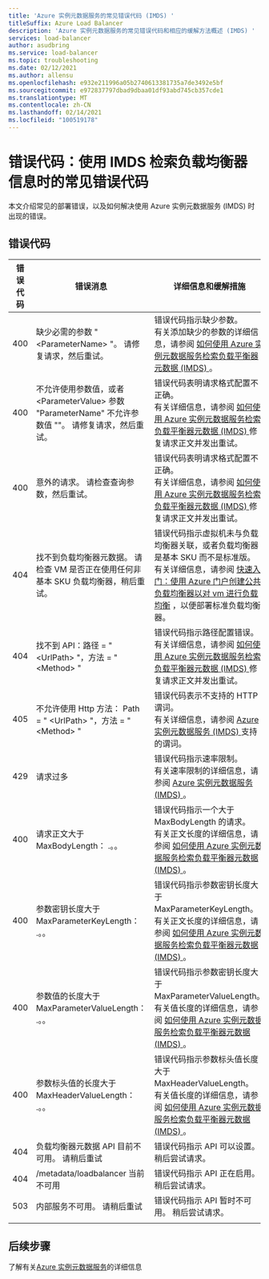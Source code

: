 ```yaml
---
title: 'Azure 实例元数据服务的常见错误代码 (IMDS) '
titleSuffix: Azure Load Balancer
description: 'Azure 实例元数据服务的常见错误代码和相应的缓解方法概述 (IMDS) '
services: load-balancer
author: asudbring
ms.service: load-balancer
ms.topic: troubleshooting
ms.date: 02/12/2021
ms.author: allensu
ms.openlocfilehash: e932e211996a05b2740613381735a7de3492e5bf
ms.sourcegitcommit: e972837797dbad9dbaa01df93abd745cb357cde1
ms.translationtype: MT
ms.contentlocale: zh-CN
ms.lasthandoff: 02/14/2021
ms.locfileid: "100519178"
---
```

# <a name="error-codes-common-error-codes-when-using-imds-to-retrieve-load-balancer-information"></a>错误代码：使用 IMDS 检索负载均衡器信息时的常见错误代码

本文介绍常见的部署错误，以及如何解决使用 Azure 实例元数据服务 (IMDS) 时出现的错误。

## <a name="error-codes"></a>错误代码

| 错误代码 | 错误消息 | 详细信息和缓解措施 |
| --- | ---------- | ----------------- |
| 400 | 缺少必需的参数 " \<ParameterName> "。 请修复请求，然后重试。 | 错误代码指示缺少参数。 </br> 有关添加缺少的参数的详细信息，请参阅 [如何使用 Azure 实例元数据服务检索负载平衡器元数据 (IMDS) ](howto-load-balancer-imds.md#sample-request-and-response)。
| 400 | 不允许使用参数值，或者 \<ParameterValue> 参数 "ParameterName" 不允许参数值 ""。 请修复请求，然后重试。 | 错误代码表明请求格式配置不正确。 </br> 有关详细信息，请参阅 [如何使用 Azure 实例元数据服务检索负载平衡器元数据 (IMDS) ](howto-load-balancer-imds.md#sample-request-and-response) 修复请求正文并发出重试。 |
| 400 | 意外的请求。 请检查查询参数，然后重试。 | 错误代码表明请求格式配置不正确。 </br> 有关详细信息，请参阅 [如何使用 Azure 实例元数据服务检索负载平衡器元数据 (IMDS) ](howto-load-balancer-imds.md#sample-request-and-response) 修复请求正文并发出重试。 |
| 404 | 找不到负载均衡器元数据。 请检查 VM 是否正在使用任何非基本 SKU 负载均衡器，稍后重试。 | 错误代码指示虚拟机未与负载均衡器关联，或者负载均衡器是基本 SKU 而不是标准版。 </br> 有关详细信息，请参阅 [快速入门：使用 Azure 门户创建公共负载均衡器以对 vm 进行负载均衡](quickstart-load-balancer-standard-public-portal.md?tabs=option-1-create-load-balancer-standard) ，以便部署标准负载均衡器。|
| 404 | 找不到 API：路径 = " \<UrlPath> "，方法 = " \<Method> " | 错误代码指示路径配置错误。 </br> 有关详细信息，请参阅 [如何使用 Azure 实例元数据服务检索负载平衡器元数据 (IMDS) ](howto-load-balancer-imds.md#sample-request-and-response) 修复请求正文并发出重试。|
| 405 | 不允许使用 Http 方法： Path = " \<UrlPath> "，方法 = " \<Method> " | 错误代码表示不支持的 HTTP 谓词。 </br> 有关详细信息，请参阅 [Azure 实例元数据服务 (IMDS) ](../virtual-machines/windows/instance-metadata-service.md?tabs=windows#http-verbs) 支持的谓词。 |
| 429 | 请求过多 | 错误代码指示速率限制。 </br> 有关速率限制的详细信息，请参阅 [Azure 实例元数据服务 (IMDS) ](../virtual-machines/windows/instance-metadata-service.md?tabs=windows#rate-limiting)。|
| 400 | 请求正文大于 MaxBodyLength： .。。 | 错误代码指示一个大于 MaxBodyLength 的请求。 </br> 有关正文长度的详细信息，请参阅 [如何使用 Azure 实例元数据服务检索负载平衡器元数据 (IMDS) ](howto-load-balancer-imds.md#sample-request-and-response)。|
| 400 | 参数密钥长度大于 MaxParameterKeyLength： .。。 | 错误代码指示参数密钥长度大于 MaxParameterKeyLength。 </br> 有关正文长度的详细信息，请参阅 [如何使用 Azure 实例元数据服务检索负载平衡器元数据 (IMDS) ](howto-load-balancer-imds.md#sample-request-and-response)。 |
| 400 | 参数值的长度大于 MaxParameterValueLength： .。。 | 错误代码指示参数密钥长度大于 MaxParameterValueLength。 </br> 有关值长度的详细信息，请参阅 [如何使用 Azure 实例元数据服务检索负载平衡器元数据 (IMDS) ](howto-load-balancer-imds.md#sample-request-and-response)。|
| 400 | 参数标头值的长度大于 MaxHeaderValueLength： .。。 | 错误代码指示参数标头值长度大于 MaxHeaderValueLength。 </br> 有关值长度的详细信息，请参阅 [如何使用 Azure 实例元数据服务检索负载平衡器元数据 (IMDS) ](howto-load-balancer-imds.md#sample-request-and-response)。|
| 404 | 负载均衡器元数据 API 目前不可用。 请稍后重试 | 错误代码指示 API 可以设置。 稍后尝试请求。 |
| 404 | /metadata/loadbalancer 当前不可用 | 错误代码指示 API 正在启用。 稍后尝试请求。 |
| 503 | 内部服务不可用。 请稍后重试  | 错误代码指示 API 暂时不可用。 稍后尝试请求。 |
|  |  |

## <a name="next-steps"></a>后续步骤

了解有关[Azure 实例元数据服务](../virtual-machines/windows/instance-metadata-service.md)的详细信息

